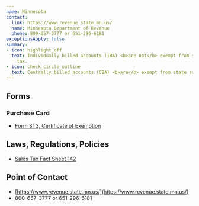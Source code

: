 ```yaml
---
name: Minnesota
contact:
  link: https://www.revenue.state.mn.us/
  name: Minnesota Department of Revenue
  phone: 800-657-3777 or 651-296-6181
exceptionsApply: false
summary:
- icon: highlight_off
  text: Individually billed accounts (IBA) <b>are not</b> exempt from state sales
    tax.
- icon: check_circle_outline
  text: Centrally billed accounts (CBA) <b>are</b> exempt from state sales tax.
---
```


## Forms

### Purchase Card

* [Form ST3, Certificate of Exemption](https://www.revenue.state.mn.us/form-search?search_text=&field_document_type=All&field_audience=All&field_tax_type=176&field_tax_year=All)

## Laws, Regulations, Policies

* [Sales Tax Fact Sheet 142](https://www.revenue.state.mn.us/sites/default/files/2021-03/FS142.pdf)

## Point of Contact
- [https://www.revenue.state.mn.us/](https://www.revenue.state.mn.us/)
- 800-657-3777 or 651-296-6181